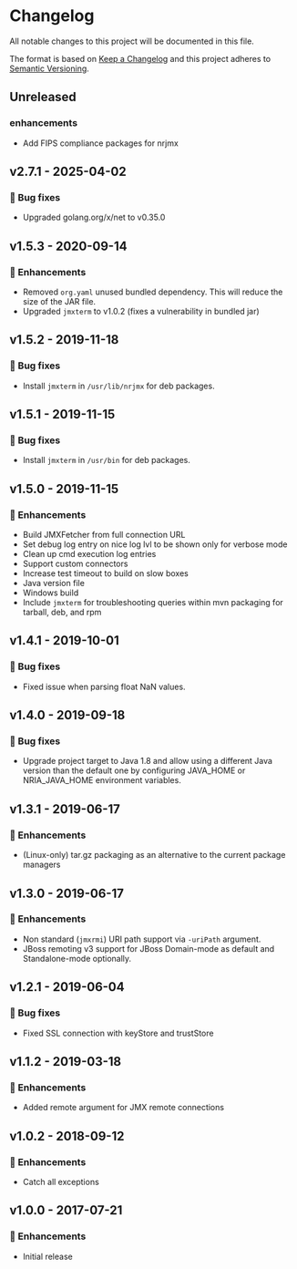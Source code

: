 # Changelog

All notable changes to this project will be documented in this file.

The format is based on [Keep a Changelog](http://keepachangelog.com/)
and this project adheres to [Semantic Versioning](http://semver.org/).

## Unreleased

### enhancements
- Add FIPS compliance packages for nrjmx

## v2.7.1 - 2025-04-02

### 🐞 Bug fixes
- Upgraded golang.org/x/net to v0.35.0

## v1.5.3 - 2020-09-14

### 🚀 Enhancements
- Removed `org.yaml` unused bundled dependency. This will reduce the size of the JAR file.
- Upgraded `jmxterm` to v1.0.2 (fixes a vulnerability in bundled jar)

## v1.5.2 - 2019-11-18

### 🐞 Bug fixes
- Install `jmxterm` in `/usr/lib/nrjmx` for deb packages.

## v1.5.1 - 2019-11-15

### 🐞 Bug fixes
- Install `jmxterm` in `/usr/bin` for deb packages.

## v1.5.0 - 2019-11-15

### 🚀 Enhancements
- Build JMXFetcher from full connection URL
- Set debug log entry on nice log lvl to be shown only for verbose mode
- Clean up cmd execution log entries
- Support custom connectors
- Increase test timeout to build on slow boxes
- Java version file
- Windows build
- Include `jmxterm` for troubleshooting queries within mvn packaging for tarball, deb, and rpm

## v1.4.1 - 2019-10-01

### 🐞 Bug fixes
- Fixed issue when parsing float NaN values.

## v1.4.0 - 2019-09-18

### 🐞 Bug fixes
- Upgrade project target to Java 1.8 and allow using a different Java version than the default one by configuring JAVA_HOME or NRIA_JAVA_HOME environment variables.

## v1.3.1 - 2019-06-17

### 🚀 Enhancements
- (Linux-only) tar.gz packaging as an alternative to the current package managers

## v1.3.0 - 2019-06-17

### 🚀 Enhancements
- Non standard (`jmxrmi`) URI path support via `-uriPath` argument.
- JBoss remoting v3 support for JBoss Domain-mode as default and Standalone-mode optionally.

## v1.2.1 - 2019-06-04

### 🐞 Bug fixes
- Fixed SSL connection with keyStore and trustStore 

## v1.1.2 - 2019-03-18

### 🚀 Enhancements
- Added remote argument for JMX remote connections

## v1.0.2 - 2018-09-12

### 🚀 Enhancements
- Catch all exceptions

## v1.0.0 - 2017-07-21

### 🚀 Enhancements
- Initial release
